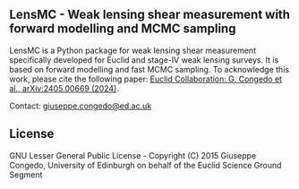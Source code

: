 ## LensMC - Weak lensing shear measurement with forward modelling and MCMC sampling

LensMC is a Python package for weak lensing shear measurement specifically developed for Euclid and stage-IV weak lensing surveys.
It is based on forward modelling and fast MCMC sampling.
To acknowledge this work, please cite the following paper: [Euclid Collaboration: G. Congedo et al., arXiv:2405.00669 (2024)](https://arxiv.org/abs/2405.00669).

Contact: <giuseppe.congedo@ed.ac.uk>

## License

GNU Lesser General Public License - Copyright (C) 2015 Giuseppe Congedo, University of Edinburgh on behalf of the Euclid Science Ground Segment
